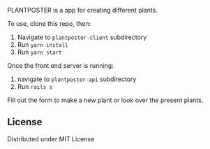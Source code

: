 PLANTPOSTER is a app for creating different plants.

To use, clone this repo, then:

1. Navigate to ```plantposter-client``` subdirectory
2. Run ```yarn install```
3. Run ```yarn start```

Once the front end server is running:
1. navigate to ```plantposter-api``` subdirectory 
2. Run ```rails s```

Fill out the form to make a new plant or look over the present plants.

<h2> License </h2>
Distributed under MIT License